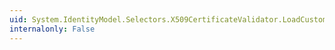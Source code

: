 ```yaml
---
uid: System.IdentityModel.Selectors.X509CertificateValidator.LoadCustomConfiguration(System.Xml.XmlNodeList)
internalonly: False
---
```

